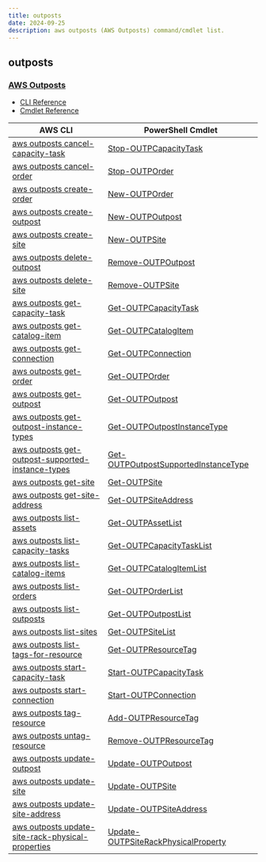 ```yaml
---
title: outposts
date: 2024-09-25
description: aws outposts (AWS Outposts) command/cmdlet list.
---
```


## outposts

### [AWS Outposts](https://aws.amazon.com/outposts/)

* [CLI Reference](https://awscli.amazonaws.com/v2/documentation/api/latest/reference/outposts/index.html)
* [Cmdlet Reference](https://docs.aws.amazon.com/powershell/latest/reference/items/Outposts_cmdlets.html)

|AWS CLI|PowerShell Cmdlet|
|----|----|
|[aws outposts cancel-capacity-task](https://awscli.amazonaws.com/v2/documentation/api/latest/reference/outposts/cancel-capacity-task.html)|[Stop-OUTPCapacityTask](https://docs.aws.amazon.com/powershell/latest/reference/items/Stop-OUTPCapacityTask.html)|
|[aws outposts cancel-order](https://awscli.amazonaws.com/v2/documentation/api/latest/reference/outposts/cancel-order.html)|[Stop-OUTPOrder](https://docs.aws.amazon.com/powershell/latest/reference/items/Stop-OUTPOrder.html)|
|[aws outposts create-order](https://awscli.amazonaws.com/v2/documentation/api/latest/reference/outposts/create-order.html)|[New-OUTPOrder](https://docs.aws.amazon.com/powershell/latest/reference/items/New-OUTPOrder.html)|
|[aws outposts create-outpost](https://awscli.amazonaws.com/v2/documentation/api/latest/reference/outposts/create-outpost.html)|[New-OUTPOutpost](https://docs.aws.amazon.com/powershell/latest/reference/items/New-OUTPOutpost.html)|
|[aws outposts create-site](https://awscli.amazonaws.com/v2/documentation/api/latest/reference/outposts/create-site.html)|[New-OUTPSite](https://docs.aws.amazon.com/powershell/latest/reference/items/New-OUTPSite.html)|
|[aws outposts delete-outpost](https://awscli.amazonaws.com/v2/documentation/api/latest/reference/outposts/delete-outpost.html)|[Remove-OUTPOutpost](https://docs.aws.amazon.com/powershell/latest/reference/items/Remove-OUTPOutpost.html)|
|[aws outposts delete-site](https://awscli.amazonaws.com/v2/documentation/api/latest/reference/outposts/delete-site.html)|[Remove-OUTPSite](https://docs.aws.amazon.com/powershell/latest/reference/items/Remove-OUTPSite.html)|
|[aws outposts get-capacity-task](https://awscli.amazonaws.com/v2/documentation/api/latest/reference/outposts/get-capacity-task.html)|[Get-OUTPCapacityTask](https://docs.aws.amazon.com/powershell/latest/reference/items/Get-OUTPCapacityTask.html)|
|[aws outposts get-catalog-item](https://awscli.amazonaws.com/v2/documentation/api/latest/reference/outposts/get-catalog-item.html)|[Get-OUTPCatalogItem](https://docs.aws.amazon.com/powershell/latest/reference/items/Get-OUTPCatalogItem.html)|
|[aws outposts get-connection](https://awscli.amazonaws.com/v2/documentation/api/latest/reference/outposts/get-connection.html)|[Get-OUTPConnection](https://docs.aws.amazon.com/powershell/latest/reference/items/Get-OUTPConnection.html)|
|[aws outposts get-order](https://awscli.amazonaws.com/v2/documentation/api/latest/reference/outposts/get-order.html)|[Get-OUTPOrder](https://docs.aws.amazon.com/powershell/latest/reference/items/Get-OUTPOrder.html)|
|[aws outposts get-outpost](https://awscli.amazonaws.com/v2/documentation/api/latest/reference/outposts/get-outpost.html)|[Get-OUTPOutpost](https://docs.aws.amazon.com/powershell/latest/reference/items/Get-OUTPOutpost.html)|
|[aws outposts get-outpost-instance-types](https://awscli.amazonaws.com/v2/documentation/api/latest/reference/outposts/get-outpost-instance-types.html)|[Get-OUTPOutpostInstanceType](https://docs.aws.amazon.com/powershell/latest/reference/items/Get-OUTPOutpostInstanceType.html)|
|[aws outposts get-outpost-supported-instance-types](https://awscli.amazonaws.com/v2/documentation/api/latest/reference/outposts/get-outpost-supported-instance-types.html)|[Get-OUTPOutpostSupportedInstanceType](https://docs.aws.amazon.com/powershell/latest/reference/items/Get-OUTPOutpostSupportedInstanceType.html)|
|[aws outposts get-site](https://awscli.amazonaws.com/v2/documentation/api/latest/reference/outposts/get-site.html)|[Get-OUTPSite](https://docs.aws.amazon.com/powershell/latest/reference/items/Get-OUTPSite.html)|
|[aws outposts get-site-address](https://awscli.amazonaws.com/v2/documentation/api/latest/reference/outposts/get-site-address.html)|[Get-OUTPSiteAddress](https://docs.aws.amazon.com/powershell/latest/reference/items/Get-OUTPSiteAddress.html)|
|[aws outposts list-assets](https://awscli.amazonaws.com/v2/documentation/api/latest/reference/outposts/list-assets.html)|[Get-OUTPAssetList](https://docs.aws.amazon.com/powershell/latest/reference/items/Get-OUTPAssetList.html)|
|[aws outposts list-capacity-tasks](https://awscli.amazonaws.com/v2/documentation/api/latest/reference/outposts/list-capacity-tasks.html)|[Get-OUTPCapacityTaskList](https://docs.aws.amazon.com/powershell/latest/reference/items/Get-OUTPCapacityTaskList.html)|
|[aws outposts list-catalog-items](https://awscli.amazonaws.com/v2/documentation/api/latest/reference/outposts/list-catalog-items.html)|[Get-OUTPCatalogItemList](https://docs.aws.amazon.com/powershell/latest/reference/items/Get-OUTPCatalogItemList.html)|
|[aws outposts list-orders](https://awscli.amazonaws.com/v2/documentation/api/latest/reference/outposts/list-orders.html)|[Get-OUTPOrderList](https://docs.aws.amazon.com/powershell/latest/reference/items/Get-OUTPOrderList.html)|
|[aws outposts list-outposts](https://awscli.amazonaws.com/v2/documentation/api/latest/reference/outposts/list-outposts.html)|[Get-OUTPOutpostList](https://docs.aws.amazon.com/powershell/latest/reference/items/Get-OUTPOutpostList.html)|
|[aws outposts list-sites](https://awscli.amazonaws.com/v2/documentation/api/latest/reference/outposts/list-sites.html)|[Get-OUTPSiteList](https://docs.aws.amazon.com/powershell/latest/reference/items/Get-OUTPSiteList.html)|
|[aws outposts list-tags-for-resource](https://awscli.amazonaws.com/v2/documentation/api/latest/reference/outposts/list-tags-for-resource.html)|[Get-OUTPResourceTag](https://docs.aws.amazon.com/powershell/latest/reference/items/Get-OUTPResourceTag.html)|
|[aws outposts start-capacity-task](https://awscli.amazonaws.com/v2/documentation/api/latest/reference/outposts/start-capacity-task.html)|[Start-OUTPCapacityTask](https://docs.aws.amazon.com/powershell/latest/reference/items/Start-OUTPCapacityTask.html)|
|[aws outposts start-connection](https://awscli.amazonaws.com/v2/documentation/api/latest/reference/outposts/start-connection.html)|[Start-OUTPConnection](https://docs.aws.amazon.com/powershell/latest/reference/items/Start-OUTPConnection.html)|
|[aws outposts tag-resource](https://awscli.amazonaws.com/v2/documentation/api/latest/reference/outposts/tag-resource.html)|[Add-OUTPResourceTag](https://docs.aws.amazon.com/powershell/latest/reference/items/Add-OUTPResourceTag.html)|
|[aws outposts untag-resource](https://awscli.amazonaws.com/v2/documentation/api/latest/reference/outposts/untag-resource.html)|[Remove-OUTPResourceTag](https://docs.aws.amazon.com/powershell/latest/reference/items/Remove-OUTPResourceTag.html)|
|[aws outposts update-outpost](https://awscli.amazonaws.com/v2/documentation/api/latest/reference/outposts/update-outpost.html)|[Update-OUTPOutpost](https://docs.aws.amazon.com/powershell/latest/reference/items/Update-OUTPOutpost.html)|
|[aws outposts update-site](https://awscli.amazonaws.com/v2/documentation/api/latest/reference/outposts/update-site.html)|[Update-OUTPSite](https://docs.aws.amazon.com/powershell/latest/reference/items/Update-OUTPSite.html)|
|[aws outposts update-site-address](https://awscli.amazonaws.com/v2/documentation/api/latest/reference/outposts/update-site-address.html)|[Update-OUTPSiteAddress](https://docs.aws.amazon.com/powershell/latest/reference/items/Update-OUTPSiteAddress.html)|
|[aws outposts update-site-rack-physical-properties](https://awscli.amazonaws.com/v2/documentation/api/latest/reference/outposts/update-site-rack-physical-properties.html)|[Update-OUTPSiteRackPhysicalProperty](https://docs.aws.amazon.com/powershell/latest/reference/items/Update-OUTPSiteRackPhysicalProperty.html)|

